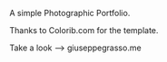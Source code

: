 A simple Photographic Portfolio.

Thanks to Colorib.com for the template.

Take a look --> giuseppegrasso.me

